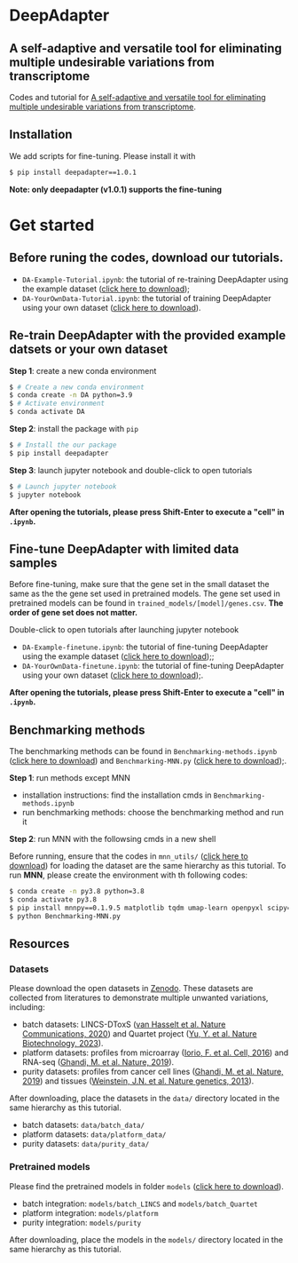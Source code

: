 # DeepAdapter
## A self-adaptive and versatile tool for eliminating multiple undesirable variations from transcriptome
Codes and tutorial for [A self-adaptive and versatile tool for eliminating multiple undesirable variations from transcriptome](https://www.biorxiv.org/content/10.1101/2024.02.04.578839v1).


## Installation
We add scripts for fine-tuning. Please install it with
```sh
$ pip install deepadapter==1.0.1
```
**Note: only deepadapter (v1.0.1) supports the fine-tuning**

# Get started
## Before runing the codes, download our tutorials.
* `DA-Example-Tutorial.ipynb`: the tutorial of re-training DeepAdapter using the example dataset ([click here to download](https://github.com/mjDelta/DeepAdapter/blob/main/DA-Example-Tutorial.ipynb));
* `DA-YourOwnData-Tutorial.ipynb`: the tutorial of training DeepAdapter using your own dataset ([click here to download](https://github.com/mjDelta/DeepAdapter/blob/main/DA-YourOwnData-Tutorial.ipynb)).

## Re-train DeepAdapter with the provided example datsets or your own dataset
**Step 1**: create a new conda environment
```sh
$ # Create a new conda environment
$ conda create -n DA python=3.9
$ # Activate environment
$ conda activate DA
```
**Step 2**: install the package with `pip`
```sh
$ # Install the our package
$ pip install deepadapter
```
**Step 3**: launch jupyter notebook and double-click to open tutorials
```sh
$ # Launch jupyter notebook
$ jupyter notebook
```
**After opening the tutorials, please press Shift-Enter to execute a "cell" in `.ipynb`.**

## Fine-tune DeepAdapter with limited data samples
Before fine-tuning, make sure that the gene set in the small dataset the same as the the gene set used in pretrained models.
The gene set used in pretrained models can be found in `trained_models/[model]/genes.csv`. **The order of gene set does not matter.**

Double-click to open tutorials after launching jupyter notebook
* `DA-Example-finetune.ipynb`: the tutorial of fine-tuning DeepAdapter using the example dataset ([click here to download](https://github.com/mjDelta/DeepAdapter/blob/main/DA-Example-Finetune.ipynb));;
* `DA-YourOwnData-finetune.ipynb`: the tutorial of fine-tuning DeepAdapter using your own dataset ([click here to download](https://github.com/mjDelta/DeepAdapter/blob/main/DA-YourOwnData-Finetune.ipynb));.

**After opening the tutorials, please press Shift-Enter to execute a "cell" in `.ipynb`.**

## Benchmarking methods
The benchmarking methods can be found in `Benchmarking-methods.ipynb` ([click here to download](https://github.com/mjDelta/DeepAdapter/blob/main/Benchmarking-methods.ipynb)) and `Benchmarking-MNN.py` ([click here to download](https://github.com/mjDelta/DeepAdapter/blob/main/Benchmarking-MNN.py));.

**Step 1**: run methods except MNN
* installation instructions: find the installation cmds in `Benchmarking-methods.ipynb`
* run benchmarking methods: choose the benchmarking method and run it

**Step 2**: run MNN with the followsing cmds in a new shell

Before running, ensure that the codes in `mnn_utils/` ([click here to download](https://github.com/mjDelta/DeepAdapter/blob/main/mnn_utils)) for loading the dataset are the same hierarchy as this tutorial. To run **MNN**, please create the environment with th following codes:
```sh
$ conda create -n py3.8 python=3.8
$ conda activate py3.8
$ pip install mnnpy==0.1.9.5 matplotlib tqdm umap-learn openpyxl scipy==1.5.4
$ python Benchmarking-MNN.py
```

## Resources
### Datasets
Please download the open datasets in [Zenodo](https://zenodo.org/records/10494751).
These datasets are collected from literatures to demonstrate multiple unwanted variations, including:
* batch datasets: LINCS-DToxS ([van Hasselt et al. Nature Communications, 2020](https://www.nature.com/articles/s41467-020-18396-7)) and Quartet project ([Yu, Y. et al. Nature Biotechnology, 2023](https://www.nature.com/articles/s41587-023-01867-9)).
* platform datasets: profiles from microarray ([Iorio, F. et al. Cell, 2016](https://www.cell.com/cell/pdf/S0092-8674(16)30746-2.pdf)) and RNA-seq ([Ghandi, M. et al. Nature, 2019](https://www.nature.com/articles/s41586-019-1186-3)).
* purity datasets: profiles from cancer cell lines ([Ghandi, M. et al. Nature, 2019](https://www.nature.com/articles/s41586-019-1186-3)) and tissues ([Weinstein, J.N. et al. Nature genetics, 2013](https://www.nature.com/articles/ng.2764)).

After downloading, place the datasets in the `data/` directory located in the same hierarchy as this tutorial.
* batch datasets: `data/batch_data/`
* platform datasets: `data/platform_data/`
* purity datasets: `data/purity_data/`

### Pretrained models
Please find the pretrained models in folder `models` ([click here to download](https://zenodo.org/records/14664454)).
* batch integration: `models/batch_LINCS` and `models/batch_Quartet`
* platform integration: `models/platform`
* purity integration: `models/purity`

After downloading, place the models in the `models/` directory located in the same hierarchy as this tutorial.
